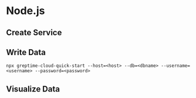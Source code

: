 # Node.js

## Create Service
<!--@include: ./create-service.md-->

## Write Data
<!--@include: ../../db-cloud-shared/quick-start/node.md-->

```shell
npx greptime-cloud-quick-start --host=<host> --db=<dbname> --username=<username> --password=<password>
```

## Visualize Data
<!--@include: ./visualize-data.md-->

